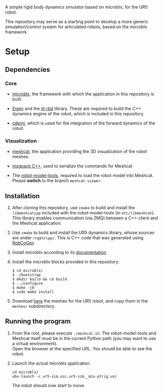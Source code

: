 A simple rigid body dynamics simulator based on microblx, for the UR5 robot.

This repository may serve as a starting point to develop a more generic
simulation/control system for articulated robots, based on the microblx
framework.

# Setup

## Dependencies

### Core

- [microblx](https://github.com/kmarkus/microblx), the framework with which
  the application in this repository is built.

- [Eigen](http://eigen.tuxfamily.org/) and the
  [iit-rbd](https://bitbucket.org/robcogenteam/cpp-iitrbd/src/master/)
  library. These are required to build the C++ dynamics engine of the robot,
  which is included in this repository.

- [odeint](https://headmyshoulder.github.io/odeint-v2/index.html), which is
  used for the integration of the forward dynamics of the robot.

### Visualization

- [meshcat](https://github.com/rdeits/meshcat-python), the application providing
  the 3D visualization of the robot meshes.

- [msgpack C++](https://github.com/msgpack/msgpack-c/tree/cpp_master), used to
  serialize the commands for Meshcat

- The [robot-model-tools](https://github.com/mfrigerio17/robot-model-tools),
  required to load the robot model into Meshcat.  
  Please **switch** to the branch `meshcat-viewer`.


## Installation
1. After cloning this repository, use `cmake` to build and install the
   `libmeshcatcpp` included with the robot-model-tools
   (in `etc/libmeshcat`).  
   This library enables communication (via ZMQ) between a C++ client and the
   Meshcat application.

2. Use `cmake` to build and install the UR5 dynamics library, whose sources are
   under `rcgen/cpp/`. This is C++ code that was generated using
   [RobCoGen](https://robcogenteam.bitbucket.io/)

3. Install microblx according to its [documentation](https://microblx.readthedocs.io/en/latest/installing.html#building-from-source)

4. Install the microblx blocks provided in this repository:

    ```
    $ cd microblx/
	$ ./bootstrap
	$ mkdir build && cd build
	$ ../configure
	$ make -j8
	$ sudo make install
    ```

5. Download [here](https://kuleuven.box.com/s/hdw2gpa4s0q4kct1ok0rsy8vjyj3ovu1)
   the meshes for the UR5 robot, and copy them in the `meshes/` subdirectory.

## Running the program
1. From the root, please execute `./meshcat.sh`. The robot-model-tools and
   Meshcat itself must be in the current Python path (you may want to use a
   virtual environment).  
   Open the browser at the specified URL. You should be able to see the robot.

2. Launch the actual microblx application

     ```
     cd microblx/
     ubx-launch -c ur5-sim.usc,ur5-sim__mix-ptrig.usc
     ```

    The robot should now start to move.



